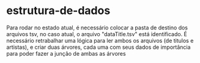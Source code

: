 # estrutura-de-dados

Para rodar no estado atual, é necessário colocar a pasta de destino dos arquivos tsv, no caso atual, o arquivo "dataTitle.tsv" está identificado.
É necessário retrabalhar uma lógica para ler ambos os arquivos (de titulos e artistas), e criar duas árvores, cada uma com seus dados de importância
para poder fazer a junção de ambas as árvores